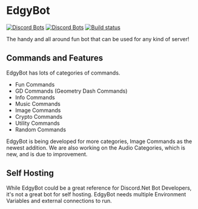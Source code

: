 # EdgyBot

[![Discord Bots](https://discordbots.org/api/widget/status/373163613390897163.svg)](https://discordbots.org/bot/373163613390897163)
[![Discord Bots](https://discordbots.org/api/widget/servers/373163613390897163.svg)](https://discordbots.org/bot/373163613390897163)
[![Build status](https://ci.appveyor.com/api/projects/status/3vrij7icnol81fk1?svg=true)](https://ci.appveyor.com/project/MonstahGames/edgybot)

The handy and all around fun bot that can be used for any kind of server!

 ## Commands and Features
 
 EdgyBot has lots of categories of commands.

* Fun Commands
* GD Commands (Geometry Dash Commands)
* Info Commands
* Music Commands
* Image Commands
* Crypto Commands
* Utility Commands
* Random Commands

EdgyBot is being developed for more categories, Image Commands as the newest addition.
We are also working on the Audio Categories, which is new, and is due to improvement.

## Self Hosting
While EdgyBot could be a great reference for Discord.Net Bot Developers, it's not a great bot for self hosting.
EdgyBot needs multiple Environment Variables and external connections to run.
